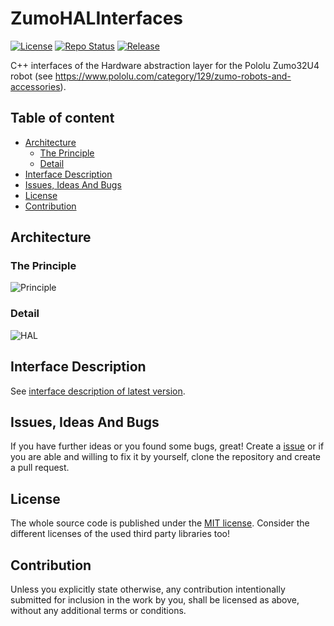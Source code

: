 # ZumoHALInterfaces <!-- omit in toc -->

[![License](https://img.shields.io/badge/license-MIT-blue.svg)](http://choosealicense.com/licenses/mit/)
[![Repo Status](https://www.repostatus.org/badges/latest/wip.svg)](https://www.repostatus.org/#wip)
[![Release](https://img.shields.io/github/release/BlueAndi/ZumoHALInterfaces.svg)](https://github.com/BlueAndi/ZumoHALInterfaces/releases)

C++ interfaces of the Hardware abstraction layer for the Pololu Zumo32U4 robot (see <https://www.pololu.com/category/129/zumo-robots-and-accessories>).

## Table of content <!-- omit in toc -->

- [Architecture](#architecture)
  - [The Principle](#the-principle)
  - [Detail](#detail)
- [Interface Description](#interface-description)
- [Issues, Ideas And Bugs](#issues-ideas-and-bugs)
- [License](#license)
- [Contribution](#contribution)

## Architecture

### The Principle

![Principle](http://www.plantuml.com/plantuml/proxy?cache=no&src=https://raw.githubusercontent.com/BlueAndi/ZumoHALInterfaces/master/doc/uml/Principle.plantuml)

### Detail

![HAL](http://www.plantuml.com/plantuml/proxy?cache=no&src=https://raw.githubusercontent.com/BlueAndi/ZumoHALInterfaces/master/doc/uml/HAL.plantuml)

## Interface Description

See [interface description of latest version](https://blueandi.github.io/ZumoHALInterfaces/).

## Issues, Ideas And Bugs

If you have further ideas or you found some bugs, great! Create a [issue](https://github.com/BlueAndi/ZumoHALInterfaces/issues) or if you are able and willing to fix it by yourself, clone the repository and create a pull request.

## License

The whole source code is published under the [MIT license](http://choosealicense.com/licenses/mit/).
Consider the different licenses of the used third party libraries too!

## Contribution

Unless you explicitly state otherwise, any contribution intentionally submitted for inclusion in the work by you, shall be licensed as above, without any
additional terms or conditions.
